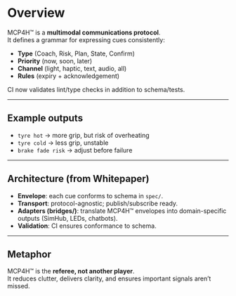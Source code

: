 # Overview

MCP4H™ is a **multimodal communications protocol**.  
It defines a grammar for expressing cues consistently:

- **Type** (Coach, Risk, Plan, State, Confirm)  
- **Priority** (now, soon, later)  
- **Channel** (light, haptic, text, audio, all)  
- **Rules** (expiry + acknowledgement)

CI now validates lint/type checks in addition to schema/tests.

---

## Example outputs

- `tyre hot` → more grip, but risk of overheating  
- `tyre cold` → less grip, unstable  
- `brake fade risk` → adjust before failure  

---

## Architecture (from Whitepaper)

- **Envelope**: each cue conforms to schema in `spec/`.  
- **Transport**: protocol-agnostic; publish/subscribe ready.  
- **Adapters (bridges/)**: translate MCP4H™ envelopes into domain-specific outputs (SimHub, LEDs, chatbots).  
- **Validation**: CI ensures conformance to schema.

---

## Metaphor

MCP4H™ is the **referee, not another player**.  
It reduces clutter, delivers clarity, and ensures important signals aren’t missed.
